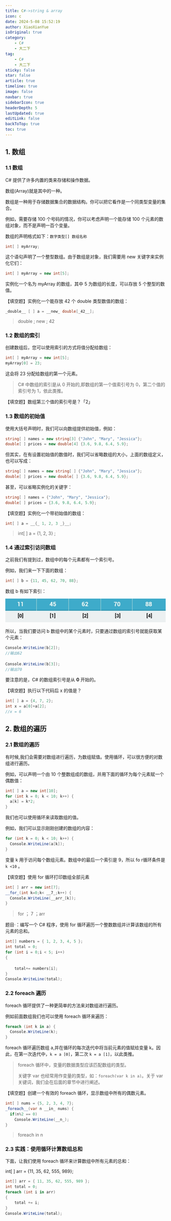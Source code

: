 ```yaml
---
title: C#->string & array
icon: c
date: 2024-5-08 15:52:19
author: XiaoXianYue
isOriginal: true
category: 
    - C#
    - 大二下
tag:
    - C#
    - 大二下
sticky: false
star: false
article: true
timeline: true
image: false
navbar: true
sidebarIcon: true
headerDepth: 5
lastUpdated: true
editLink: false
backToTop: true
toc: true
---
```


## 1. 数组

### 1.1 数组

C# 提供了许多内置的类来存储和操作数据。

数组(Array)就是其中的一种。

数组是一种用于存储数据集合的数据结构。你可以把它看作是一个同类型变量的集合。

例如，需要存储 100 个号码的情况，你可以考虑声明一个能存储 100 个元素的数组对象，而不是声明一百个变量。

数组的声明格式如下：`数字类型[] 数组名称`

```cs
int[ ] myArray;
```

这个语句声明了一个整型数组。由于数组是对象，我们需要用 new 关键字来实例化它们：

```cs
int[ ] myArray = new int[5]; 
```

实例化一个名为 myArray 的数组，其中 5 为数组的长度，可以存放 5 个整型的数值。

【填空题】实例化一个能存放 42 个 double 类型数值的数组：

```cs
_double__ [ ] a = __new_ double[_42__];
```

> double ; new ; 42

### 1.2 数组的索引

创建数组后，您可以使用索引的方式将值分配给数组：

```cs
int[ ] myArray = new int[5];
myArray[0] = 23;
```

这会将 23 分配给数组的第一个元素。

> C# 中数组的索引是从 0 开始的,即数组的第一个值索引号为 0，第二个值的索引号为 1，依此类推。

【填空题】数组第三个值的索引号是？「2」

### 1.3 数组的初始值

使用大括号声明时，我们可以向数组提供初始值，例如：

```cs
string[ ] names = new string[3] {"John", "Mary", "Jessica"};
double[ ] prices = new double[4] {3.6, 9.8, 6.4, 5.9};
```

但其实，在有设置初始值的数值时，我们可以省略数组的大小，上面的数组定义，也可以写成：

```cs
string[ ] names = new string[ ] {"John", "Mary", "Jessica"};
double[ ] prices = new double[ ] {3.6, 9.8, 6.4, 5.9};
```

甚至，可以省略实例化的关键字：

```cs
string[ ] names = {"John", "Mary", "Jessica"};
double[ ] prices = {3.6, 9.8, 6.4, 5.9};
```

【填空题】实例化一个带初始值的数组：

```cs
int[ ] a = __{_ 1, 2, 3 _}__;
```

> int[ ] a = {1, 2, 3} ;

### 1.4 通过索引访问数组

之前我们有提到过，数组中的每个元素都有一个索引号。

例如，我们来一下下面的数组：

```cs
int[ ] b = {11, 45, 62, 70, 88};
```

数组 b 有如下索引：

![9ded97eec60bb3c601418f1044a4c7f](./CS_array_string.assets/9ded97eec60bb3c601418f1044a4c7f.png)

所以，当我们要访问 b 数组中的某个元素时，只要通过数组的索引号就能获取某个元素：

```cs
Console.WriteLine(b[2]);
//输出62

Console.WriteLine(b[3]);
//输出70
```

要注意的是，C# 的数组索引号是从 **0** 开始的。

【填空题】执行以下代码后 x 的值是？

```cs
int[ ] a = {4, 7, 2};
int x = a[0]+a[2];
//x = 6
```

## 2. 数组的遍历

### 2.1 数组的遍历

有时候,我们会需要对数组进行遍历，为数组赋值。使用循环，可以很方便的对数组进行遍历。

例如，可以声明一个由 10 个整数组成的数组，并用下面的循环为每个元素赋一个偶数值：

```cs
int[ ] a = new int[10];
for (int k = 0; k < 10; k++) {
  a[k] = k*2;
}
```

我们也可以使用循环来读取数组的值。

例如，我们可以显示刚刚创建的数组的内容：

```cs
for (int k = 0; k < 10; k++) {
  Console.WriteLine(a[k]);
}
```

变量 k 用于访问每个数组元素。数组中的最后一个索引是 9，所以 fo r循环条件是 `k <10` 。

【填空题】使用 for 循环打印数组全部元素

```cs
int[ ] arr = new int[7];
__for_(int k=0;k< __7_;k++) {
  Console.WriteLine(__arr_[k]);
}
```

> for ； 7 ；arr

题目·：编写一个 C# 程序，使用 for 循环遍历一个整数数组并计算该数组的所有元素的总和。

```c#
int[] numbers = { 1, 2, 3, 4, 5 };
int total = 0;
for (int i = 0;i < 5; i++)
{
    
    total+= numbers[i];   
}
Console.WriteLine(total);
```

### 2.2 foreach 遍历

foreach 循环提供了一种更简单的方法来对数组进行遍历。

例如前面数组我们也可以使用 foreach 循环来遍历：

```cs
foreach (int k in a) {
  Console.WriteLine(k);
}
```

foreach 循环遍历数组 a,并在循环的每次迭代中将当前元素的值赋给变量 k。因此，在第一次迭代中，`k = a [0]`，第二次 `k = a [1]`，以此类推。

> foreach 循环中，变量的数据类型应该匹配数组的类型。
>
> 关键字 var 也经常用作变量的类型，如：`foreach(var k in a)`。关于 var 关键词，我们会在后面的章节中进行阐述。

【填空题】创建一个有效的 foreach 循环，显示数组中所有的偶数元素。

```cs
int[ ] nums = {5, 2, 3, 4, 7};
_foreach__(var n __in_ nums) {
  if(n%2 == 0)
    Console.WriteLine(__n_);
}
```

> foreach in n

### 2.3 实践：使用循环计算数组总和

下面，让我们使用 foreach 循环来计算数组中所有元素的总和：

int[ ] arr = {11, 35, 62, 555, 989};

```c#
int[] arr = { 11, 35, 62, 555, 989 };
int total = 0;
foreach (int i in arr)
{
    total += i;
}
Console.WriteLine(total);
```

